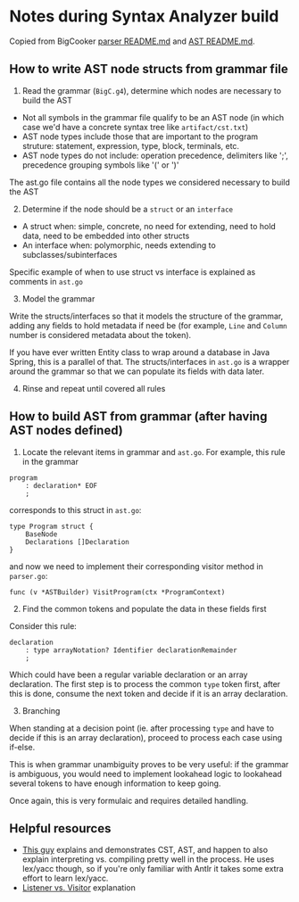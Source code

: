 # Notes during Syntax Analyzer build
Copied from BigCooker [parser README.md](https://github.com/GoBigC/BigC/blob/main/syntax/parser/README.md) and [AST README.md](https://github.com/GoBigC/BigC/blob/main/syntax/ast/README.md). 

## How to write AST node structs from grammar file 
1. Read the grammar (`BigC.g4`), determine which nodes are necessary to build the AST 
- Not all symbols in the grammar file qualify to be an AST node (in which case we'd have a concrete syntax tree like `artifact/cst.txt`)
- AST node types include those that are important to the program struture: statement, expression, type, block, terminals, etc. 
- AST node types do not include: operation precedence, delimiters like ';', precedence grouping symbols like '(' or ')'

The ast.go file contains all the node types we considered necessary to build the AST

2. Determine if the node should be a `struct` or an `interface`
- A struct when: simple, concrete, no need for extending, need to hold data, need to be embedded into other structs 
- An interface when: polymorphic, needs extending to subclasses/subinterfaces

Specific example of when to use struct vs interface is explained as comments in `ast.go` 

3. Model the grammar 

Write the structs/interfaces so that it models the structure of the grammar, adding any fields to hold metadata if need be (for example, `Line` and `Column` number is considered metadata about the token).

If you have ever written Entity class to wrap around a database in Java Spring, this is a parallel of that. The structs/interfaces in `ast.go` is a wrapper around the grammar so that we can populate its fields with data later. 

4. Rinse and repeat until covered all rules

## How to build AST from grammar (after having AST nodes defined)
1. Locate the relevant items in grammar and `ast.go`. For example, this rule in the grammar

```
program
    : declaration* EOF
    ;
```

corresponds to this struct in `ast.go`:

```
type Program struct {
	BaseNode
	Declarations []Declaration
}
```

and now we need to implement their corresponding visitor method in `parser.go`:

```
func (v *ASTBuilder) VisitProgram(ctx *ProgramContext)
```

2. Find the common tokens and populate the data in these fields first 

Consider this rule: 
```
declaration
    : type arrayNotation? Identifier declarationRemainder
    ;
```

Which could have been a regular variable declaration or an array declaration. The first step is to process the common `type` token first, after this is done, consume the next token and decide if it is an array declaration. 

3. Branching 

When standing at a decision point (ie. after processing `type` and have to decide if this is an array declaration), proceed to process each case using if-else. 

This is when grammar unambiguity proves to be very useful: if the grammar is ambiguous, you would need to implement lookahead logic to lookahead several tokens to have enough information to keep going. 

Once again, this is very formulaic and requires detailed handling. 

## Helpful resources 
- [This guy](https://youtu.be/VKM1eLoN-gI?si=WzVZjmnYIZWEjvEG) explains and demonstrates CST, AST, and happen to also explain interpreting vs. compiling pretty well in the process. He uses lex/yacc though, so if you're only familiar with Antlr it takes some extra effort to learn lex/yacc.
- [Listener vs. Visitor](https://tomassetti.me/listeners-and-visitors/) explanation